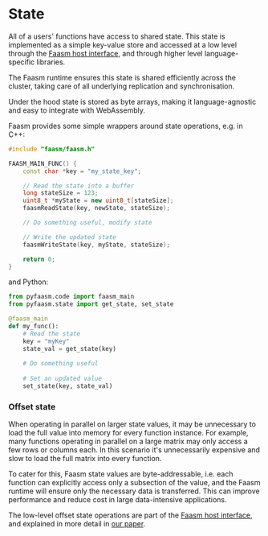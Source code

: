 # State

All of a users' functions have access to shared state. This state is implemented as 
a simple key-value store and accessed at a low level through the [Faasm host interface](host_interface.md),
and through higher level language-specific libraries.

The Faasm runtime ensures this state is shared efficiently across the cluster, taking 
care of all underlying replication and synchronisation.
 
Under the hood state is stored as byte arrays, making it language-agnostic and easy to integrate 
with WebAssembly.

Faasm provides some simple wrappers around state operations, e.g. in C++:

```c++
#include "faasm/faasm.h"

FAASM_MAIN_FUNC() {
    const char *key = "my_state_key";

    // Read the state into a buffer
    long stateSize = 123;
    uint8_t *myState = new uint8_t[stateSize];
    faasmReadState(key, newState, stateSize);

    // Do something useful, modify state

    // Write the updated state
    faasmWriteState(key, myState, stateSize);

    return 0;
}
```

and Python:

```python
from pyfaasm.code import faasm_main
from pyfaasm.state import get_state, set_state

@faasm_main
def my_func():
    # Read the state
    key = "myKey"    
    state_val = get_state(key)
    
    # Do something useful
    
    # Set an updated value
    set_state(key, state_val)    
```

### Offset state

When operating in parallel on larger state values, it may be unnecessary to load
the full value into memory for every function instance. For example, many functions 
operating in parallel on a large matrix may only access a few rows or columns each. 
In this scenario it's unnecessarily expensive and slow to load the full matrix into 
every function. 

To cater for this, Faasm state values are byte-addressable, i.e. each function can 
explicitly access only a subsection of the value, and the Faasm runtime will ensure 
only the necessary data is transferred. This can improve performance and reduce
cost in large data-intensive applications.

The low-level offset state operations are part of the 
[Faasm host interface](host_interface.md), and explained in more detail in 
[our paper](https://arxiv.org/abs/2002.09344).
